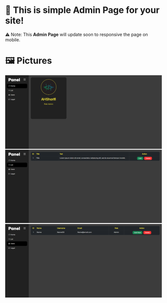 # 👾 This is simple Admin Page for your site!

⚠ Note: This **Admin Page** will update soon to responsive the page on mobile.

# 🖼 Pictures

<img src="./asset/img/1.png">
<img src="./asset/img/2.png">
<img src="./asset/img/3.png">
